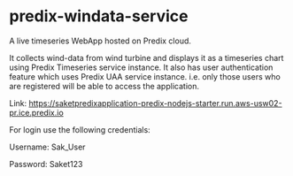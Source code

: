 # predix-windata-service
A live timeseries WebApp hosted on Predix cloud.

It collects wind-data from wind turbine and displays it as a timeseries chart using Predix Timeseries service instance.
It also has user authentication feature which uses Predix UAA service instance.
i.e. only those users who are registered will be able to access the application.

Link: https://saketpredixapplication-predix-nodejs-starter.run.aws-usw02-pr.ice.predix.io

For login use the following credentials:

Username: Sak_User

Password: Saket123
